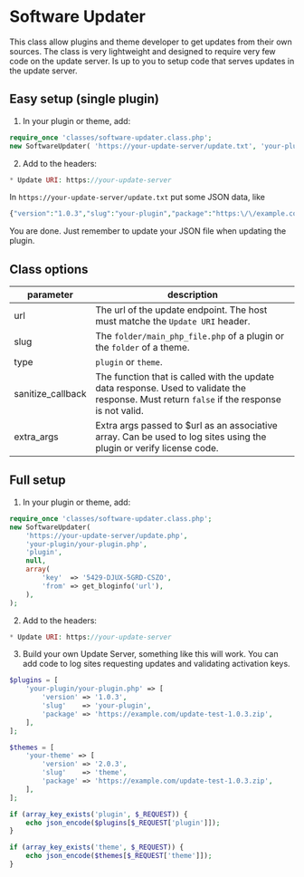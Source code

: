 # Software Updater
This class allow plugins and theme developer to get updates from their own sources.
The class is very lightweight and designed to require very few code on the update server.
Is up to you to setup code that serves updates in the update server.

## Easy setup (single plugin)
1. In your plugin or theme, add:
```php
require_once 'classes/software-updater.class.php';
new SoftwareUpdater( 'https://your-update-server/update.txt', 'your-plugin/your-plugin.php', 'plugin' );
```
2. Add to the headers:
```php
* Update URI: https://your-update-server
```

In `https://your-update-server/update.txt` put some JSON data, like
```php
{"version":"1.0.3","slug":"your-plugin","package":"https:\/\/example.com\/update-test-1.0.3.zip"}
```
You are done. Just remember to update your JSON file when updating the plugin.

## Class options

| parameter | description |
|--|--|
| url | The url of the update endpoint. The host must matche the `Update URI` header.|
| slug | The `folder/main_php_file.php` of a plugin or the `folder` of a theme. |
| type | `plugin` or `theme`.
| sanitize_callback | The function that is called with the update data response.  Used to validate the response.  Must return `false` if the response is not valid. |
| extra_args |   Extra args passed to $url as an associative array. Can be used to log sites using the plugin or verify license code.

## Full setup
1. In your plugin or theme, add:
```php
require_once 'classes/software-updater.class.php';
new SoftwareUpdater(
	'https://your-update-server/update.php',
	'your-plugin/your-plugin.php',
	'plugin',
	null,
	array(
		'key'  => '5429-DJUX-5GRD-CSZO',
		'from' => get_bloginfo('url'),
	),
);
```
2. Add to the headers:
```php
* Update URI: https://your-update-server
```

3. Build your own Update Server, something like this will work. You can add code to log sites requesting updates and validating activation keys.
```php
$plugins = [
	'your-plugin/your-plugin.php' => [
		'version' => '1.0.3',
		'slug'    => 'your-plugin',
		'package' => 'https://example.com/update-test-1.0.3.zip',
	],
];

$themes = [
	'your-theme' => [
		'version' => '2.0.3',
		'slug'    => 'theme',
		'package' => 'https://example.com/update-test-1.0.3.zip',
	],
];

if (array_key_exists('plugin', $_REQUEST)) {
	echo json_encode($plugins[$_REQUEST['plugin']]);
}

if (array_key_exists('theme', $_REQUEST)) {
	echo json_encode($themes[$_REQUEST['theme']]);
}
```

